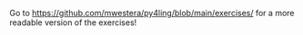 Go to https://github.com/mwestera/py4ling/blob/main/exercises/ for a more readable version of the exercises!